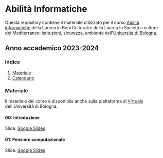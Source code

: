 # Abilità Informatiche
Questa repository contiene il materiale utilizzato per il corso [Abilità informatiche]([https://www.unibo.it/it/didattica/insegnamenti/insegnamento/2022/393680](https://www.unibo.it/it/didattica/insegnamenti/insegnamento/2023/455803)) della Laurea in Beni Culturali e della Laurea in Società e culture del Mediterraneo: istituzioni, sicurezza, ambiente dell'[Università di Bologna](http://www.unibo.it).

## Anno accademico 2023-2024
### Indice
1. [Materiale](#materiale)
2. [Calendario](#calendario)

### Materiale
Il materiale del corso è disponibile anche sulla piattaforma di [Virtuale](https://virtuale.unibo.it) dell'Università di Bologna.

#### 00: Introduzione
Slide: [Google Slides](#)

#### 01: Pensiero computazionale
Slide: [Google Slides](#)
